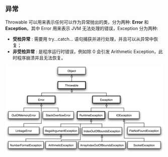 ## 异常

Throwable 可以用来表示任何可以作为异常抛出的类，分为两种: **Error** 和 **Exception**。其中 Error 用来表示 JVM 无法处理的错误，Exception 分为两种:

- **受检异常** : 需要用 try...catch... 语句捕获并进行处理，并且可以从异常中恢复；
- **非受检异常** : 是程序运行时错误，例如除 0 会引发 Arithmetic Exception，此时程序崩溃并且无法恢复。



<img src="../.vuepress/public/PPjwP.png" alt="img" style="zoom:101%;" />